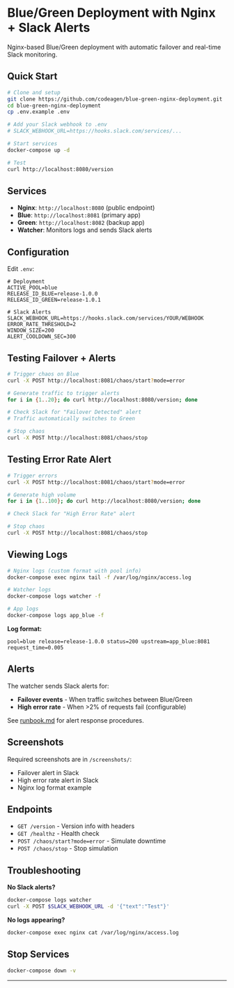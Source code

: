 # Blue/Green Deployment with Nginx + Slack Alerts

Nginx-based Blue/Green deployment with automatic failover and real-time Slack monitoring.

## Quick Start
```bash
# Clone and setup
git clone https://github.com/codeagen/blue-green-nginx-deployment.git
cd blue-green-nginx-deployment
cp .env.example .env

# Add your Slack webhook to .env
# SLACK_WEBHOOK_URL=https://hooks.slack.com/services/...

# Start services
docker-compose up -d

# Test
curl http://localhost:8080/version
```

## Services

- **Nginx**: `http://localhost:8080` (public endpoint)
- **Blue**: `http://localhost:8081` (primary app)
- **Green**: `http://localhost:8082` (backup app)
- **Watcher**: Monitors logs and sends Slack alerts

## Configuration

Edit `.env`:
```properties
# Deployment
ACTIVE_POOL=blue
RELEASE_ID_BLUE=release-1.0.0
RELEASE_ID_GREEN=release-1.0.1

# Slack Alerts
SLACK_WEBHOOK_URL=https://hooks.slack.com/services/YOUR/WEBHOOK
ERROR_RATE_THRESHOLD=2
WINDOW_SIZE=200
ALERT_COOLDOWN_SEC=300
```

## Testing Failover + Alerts
```bash
# Trigger chaos on Blue
curl -X POST http://localhost:8081/chaos/start?mode=error

# Generate traffic to trigger alerts
for i in {1..20}; do curl http://localhost:8080/version; done

# Check Slack for "Failover Detected" alert
# Traffic automatically switches to Green

# Stop chaos
curl -X POST http://localhost:8081/chaos/stop
```

## Testing Error Rate Alert
```bash
# Trigger errors
curl -X POST http://localhost:8081/chaos/start?mode=error

# Generate high volume
for i in {1..100}; do curl http://localhost:8080/version; done

# Check Slack for "High Error Rate" alert

# Stop chaos
curl -X POST http://localhost:8081/chaos/stop
```

## Viewing Logs
```bash
# Nginx logs (custom format with pool info)
docker-compose exec nginx tail -f /var/log/nginx/access.log

# Watcher logs
docker-compose logs watcher -f

# App logs
docker-compose logs app_blue -f
```

**Log format:**
```
pool=blue release=release-1.0.0 status=200 upstream=app_blue:8081 request_time=0.005
```

## Alerts

The watcher sends Slack alerts for:
- **Failover events** - When traffic switches between Blue/Green
- **High error rate** - When >2% of requests fail (configurable)

See [runbook.md](runbook.md) for alert response procedures.

## Screenshots

Required screenshots are in `/screenshots/`:
- Failover alert in Slack
- High error rate alert in Slack
- Nginx log format example

## Endpoints

- `GET /version` - Version info with headers
- `GET /healthz` - Health check
- `POST /chaos/start?mode=error` - Simulate downtime
- `POST /chaos/stop` - Stop simulation

## Troubleshooting

**No Slack alerts?**
```bash
docker-compose logs watcher
curl -X POST $SLACK_WEBHOOK_URL -d '{"text":"Test"}'
```

**No logs appearing?**
```bash
docker-compose exec nginx cat /var/log/nginx/access.log
```

## Stop Services
```bash
docker-compose down -v
```

---